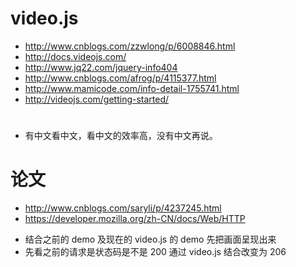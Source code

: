 # video.js
+ http://www.cnblogs.com/zzwlong/p/6008846.html
+ http://docs.videojs.com/
+ http://www.jq22.com/jquery-info404
+ http://www.cnblogs.com/afrog/p/4115377.html
+ http://www.mamicode.com/info-detail-1755741.html
+ http://videojs.com/getting-started/
#
* 有中文看中文，看中文的效率高，没有中文再说。

# 论文
+ http://www.cnblogs.com/saryli/p/4237245.html
+ https://developer.mozilla.org/zh-CN/docs/Web/HTTP
* 结合之前的 demo 及现在的 video.js 的 demo 先把画面呈现出来
* 先看之前的请求是状态码是不是 200 通过 video.js 结合改变为 206
 
